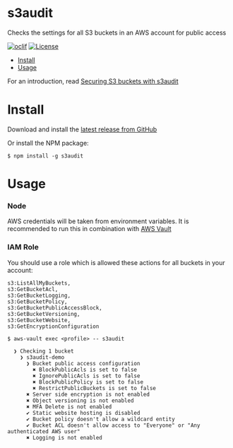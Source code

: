 s3audit
==================

Checks the settings for all S3 buckets in an AWS account for public access

[![oclif](https://img.shields.io/badge/cli-oclif-brightgreen.svg)](https://oclif.io)
[![License](https://img.shields.io/badge/License-Apache%202.0-blue.svg)](https://opensource.org/licenses/Apache-2.0)

<!-- toc -->
* [Install](#install)
* [Usage](#usage)
<!-- tocstop -->

For an introduction, read
[Securing S3 buckets with s3audit](https://medium.com/the-scale-factory/securing-s3-buckets-with-s3audit-a8cb989cb861)

# Install
<!-- install -->
Download and install the [latest release from GitHub](https://github.com/scalefactory/s3audit/releases)

Or install the NPM package:

```sh-session
$ npm install -g s3audit
```
<!-- installstop -->

# Usage
<!-- usage -->

### Node
AWS credentials will be taken from environment variables.
It is recommended to run this in combination with [AWS Vault](https://github.com/99designs/aws-vault)

### IAM Role

You should use a role which is allowed these actions for all buckets in your account:

```
s3:ListAllMyBuckets,
s3:GetBucketAcl,
s3:GetBucketLogging,
s3:GetBucketPolicy,
s3:GetBucketPublicAccessBlock,
s3:GetBucketVersioning,
s3:GetBucketWebsite,
s3:GetEncryptionConfiguration
```

```sh-session
$ aws-vault exec <profile> -- s3audit

  ❯ Checking 1 bucket
    ❯ s3audit-demo
      ❯ Bucket public access configuration
        ✖ BlockPublicAcls is set to false
        ✖ IgnorePublicAcls is set to false
        ✖ BlockPublicPolicy is set to false
        ✖ RestrictPublicBuckets is set to false
      ✖ Server side encryption is not enabled
      ✖ Object versioning is not enabled
      ✖ MFA Delete is not enabled
      ✔ Static website hosting is disabled
      ✔ Bucket policy doesn't allow a wildcard entity
      ✔ Bucket ACL doesn't allow access to "Everyone" or "Any authenticated AWS user"
      ✖ Logging is not enabled
```

<!-- usagestop -->
